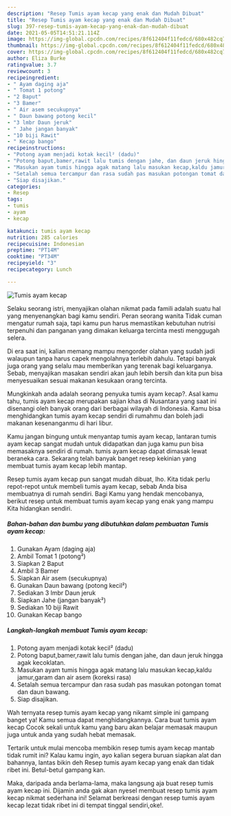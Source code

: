 ```yaml
---
description: "Resep Tumis ayam kecap yang enak dan Mudah Dibuat"
title: "Resep Tumis ayam kecap yang enak dan Mudah Dibuat"
slug: 397-resep-tumis-ayam-kecap-yang-enak-dan-mudah-dibuat
date: 2021-05-05T14:51:21.114Z
image: https://img-global.cpcdn.com/recipes/8f612404f11fedcd/680x482cq70/tumis-ayam-kecap-foto-resep-utama.jpg
thumbnail: https://img-global.cpcdn.com/recipes/8f612404f11fedcd/680x482cq70/tumis-ayam-kecap-foto-resep-utama.jpg
cover: https://img-global.cpcdn.com/recipes/8f612404f11fedcd/680x482cq70/tumis-ayam-kecap-foto-resep-utama.jpg
author: Eliza Burke
ratingvalue: 3.7
reviewcount: 3
recipeingredient:
- " Ayam daging aja"
- " Tomat 1 potong"
- "2 Baput"
- "3 Bamer"
- " Air asem secukupnya"
- " Daun bawang potong kecil"
- "3 lmbr Daun jeruk"
- " Jahe jangan banyak"
- "10 biji Rawit"
- " Kecap bango"
recipeinstructions:
- "Potong ayam menjadi kotak kecil² (dadu)"
- "Potong baput,bamer,rawit lalu tumis dengan jahe, dan daun jeruk hingga agak kecoklatan."
- "Masukan ayam tumis hingga agak matang lalu masukan kecap,kaldu jamur,garam dan air asem (koreksi rasa)"
- "Setalah semua tercampur dan rasa sudah pas masukan potongan tomat dan daun bawang."
- "Siap disajikan."
categories:
- Resep
tags:
- tumis
- ayam
- kecap

katakunci: tumis ayam kecap 
nutrition: 285 calories
recipecuisine: Indonesian
preptime: "PT14M"
cooktime: "PT34M"
recipeyield: "3"
recipecategory: Lunch

---
```



![Tumis ayam kecap](https://img-global.cpcdn.com/recipes/8f612404f11fedcd/680x482cq70/tumis-ayam-kecap-foto-resep-utama.jpg)

Selaku seorang istri, menyajikan olahan nikmat pada famili adalah suatu hal yang menyenangkan bagi kamu sendiri. Peran seorang  wanita Tidak cuman mengatur rumah saja, tapi kamu pun harus memastikan kebutuhan nutrisi terpenuhi dan panganan yang dimakan keluarga tercinta mesti menggugah selera.

Di era  saat ini, kalian memang mampu mengorder olahan yang sudah jadi walaupun tanpa harus capek mengolahnya terlebih dahulu. Tetapi banyak juga orang yang selalu mau memberikan yang terenak bagi keluarganya. Sebab, menyajikan masakan sendiri akan jauh lebih bersih dan kita pun bisa menyesuaikan sesuai makanan kesukaan orang tercinta. 



Mungkinkah anda adalah seorang penyuka tumis ayam kecap?. Asal kamu tahu, tumis ayam kecap merupakan sajian khas di Nusantara yang saat ini disenangi oleh banyak orang dari berbagai wilayah di Indonesia. Kamu bisa menghidangkan tumis ayam kecap sendiri di rumahmu dan boleh jadi makanan kesenanganmu di hari libur.

Kamu jangan bingung untuk menyantap tumis ayam kecap, lantaran tumis ayam kecap sangat mudah untuk didapatkan dan juga kamu pun bisa memasaknya sendiri di rumah. tumis ayam kecap dapat dimasak lewat beraneka cara. Sekarang telah banyak banget resep kekinian yang membuat tumis ayam kecap lebih mantap.

Resep tumis ayam kecap pun sangat mudah dibuat, lho. Kita tidak perlu repot-repot untuk membeli tumis ayam kecap, sebab Anda bisa membuatnya di rumah sendiri. Bagi Kamu yang hendak mencobanya, berikut resep untuk membuat tumis ayam kecap yang enak yang mampu Kita hidangkan sendiri.

<!--inarticleads1-->

##### Bahan-bahan dan bumbu yang dibutuhkan dalam pembuatan Tumis ayam kecap:

1. Gunakan  Ayam (daging aja)
1. Ambil  Tomat 1 (potong²)
1. Siapkan 2 Baput
1. Ambil 3 Bamer
1. Siapkan  Air asem (secukupnya)
1. Gunakan  Daun bawang (potong kecil²)
1. Sediakan 3 lmbr Daun jeruk
1. Siapkan  Jahe (jangan banyak²)
1. Sediakan 10 biji Rawit
1. Gunakan  Kecap bango




<!--inarticleads2-->

##### Langkah-langkah membuat Tumis ayam kecap:

1. Potong ayam menjadi kotak kecil² (dadu)
1. Potong baput,bamer,rawit lalu tumis dengan jahe, dan daun jeruk hingga agak kecoklatan.
1. Masukan ayam tumis hingga agak matang lalu masukan kecap,kaldu jamur,garam dan air asem (koreksi rasa)
1. Setalah semua tercampur dan rasa sudah pas masukan potongan tomat dan daun bawang.
1. Siap disajikan.




Wah ternyata resep tumis ayam kecap yang nikamt simple ini gampang banget ya! Kamu semua dapat menghidangkannya. Cara buat tumis ayam kecap Cocok sekali untuk kamu yang baru akan belajar memasak maupun juga untuk anda yang sudah hebat memasak.

Tertarik untuk mulai mencoba membikin resep tumis ayam kecap mantab tidak rumit ini? Kalau kamu ingin, ayo kalian segera buruan siapkan alat dan bahannya, lantas bikin deh Resep tumis ayam kecap yang enak dan tidak ribet ini. Betul-betul gampang kan. 

Maka, daripada anda berlama-lama, maka langsung aja buat resep tumis ayam kecap ini. Dijamin anda gak akan nyesel membuat resep tumis ayam kecap nikmat sederhana ini! Selamat berkreasi dengan resep tumis ayam kecap lezat tidak ribet ini di tempat tinggal sendiri,oke!.

